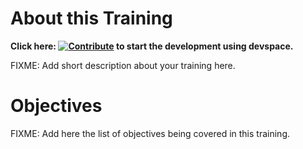 # About this Training

**Click here: [![Contribute](https://www.eclipse.org/che/contribute.svg)](https://devspaces.apps.tools-na100.dev.ole.redhat.com/#https://github.com/RedHatQuickCourses/rhde-microshift-bootc) to start the development using devspace.**

FIXME: Add short description about your training here.

# Objectives

FIXME: Add here the list of objectives being covered in this training.

